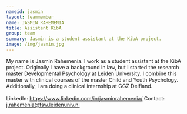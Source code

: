 ```yaml
---
nameid: jasmin
layout: teammember
name: JASMIN RAHEMENIA
title: Assistent KibA
group: team
summary: Jasmin is a student assistant at the KibA project.
image: /img/jasmin.jpg
---
```



My name is Jasmin Rahemenia. I work as a student assistant at the KibA project. Originally I have a background in law, but I started the research master Developmental Psychology at Leiden University. I combine this master with clinical courses of the master Child and Youth Psychology. Additionally, I am doing a clinical internship at GGZ Delfland.
<br>
<br>
LinkedIn: https://www.linkedin.com/in/jasminrahemenia/
Contact: j.rahemenia@fsw.leidenuniv.nl

